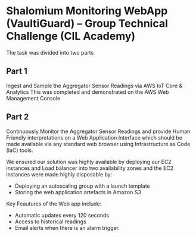 # Shalomium Monitoring WebApp (VaultiGuard) – Group Technical Challenge (CIL Academy) 

The task was divided into two parts

## Part 1

Ingest and Sample the Aggregator Sensor Readings via AWS IoT Core & Analytics This was completed and demonstrated on the AWS Web Management Console

## Part 2

Continuously Monitor the Aggregator Sensor Readings and provide Human Friendly interpretations on a Web Application Interface which should be made available via any standard web browser using Infrastructure as Code (IaC) tools.

We ensured our solution was highly available by deploying our EC2 instances and Load balancer into two availability zones and the EC2 instances were made highly disposable by:

- Deploying an autoscaling group with a launch template
- Storing the web application artefacts in Amazon S3

Key Feautures of the Web app include:
-  Automatic updates every 120 seconds
-  Access to historical readings
-  Email alerts when there is an alarm trigger.



